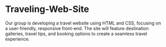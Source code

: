 # Traveling-Web-Site
<p>Our group is developing a travel website using HTML and CSS, focusing on a user-friendly, responsive front-end. The site will feature destination galleries, travel tips, and booking options to create a seamless travel experience.</p>

